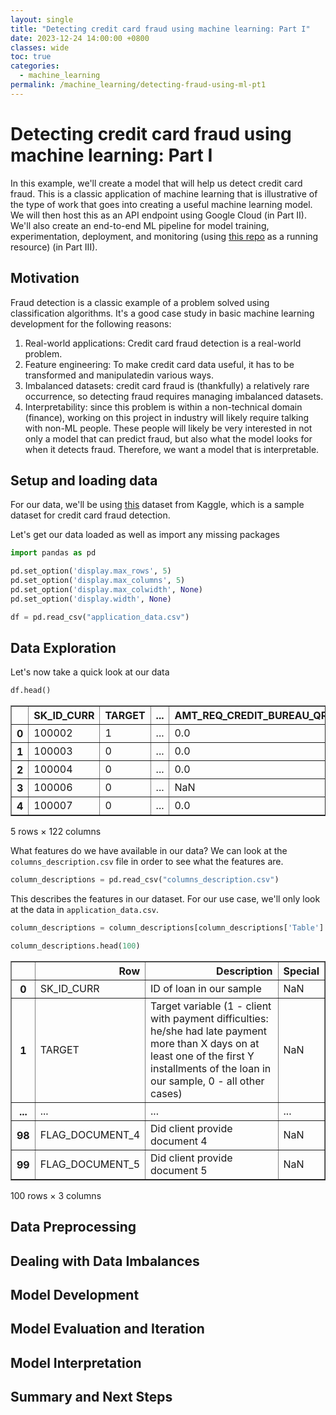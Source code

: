 ```yaml
---
layout: single
title: "Detecting credit card fraud using machine learning: Part I"
date: 2023-12-24 14:00:00 +0800
classes: wide
toc: true
categories:
  - machine_learning
permalink: /machine_learning/detecting-fraud-using-ml-pt1
---
```


# Detecting credit card fraud using machine learning: Part I

In this example, we'll create a model that will help us detect credit card fraud. This is a classic application of machine learning that is illustrative of the type of work that goes into creating a useful machine learning model. We will then host this as an API endpoint using Google Cloud (in Part II). We'll also create an end-to-end ML pipeline for model training, experimentation, deployment, and monitoring (using [this repo](https://github.com/DataTalksClub/mlops-zoomcamp) as a running resource) (in Part III).

## Motivation

Fraud detection is a classic example of a problem solved using classification algorithms. It's a good case study in basic machine learning development for the following reasons:

1. Real-world applications: Credit card fraud detection is a real-world problem.
2. Feature engineering: To make credit card data useful, it has to be transformed and manipulatedin various ways.
3. Imbalanced datasets: credit card fraud is (thankfully) a relatively rare occurrence, so detecting fraud requires managing imbalanced datasets.
4. Interpretability: since this problem is within a non-technical domain (finance), working on this project in industry will likely require talking with non-ML people. These people will likely be very interested in not only a model that can predict fraud, but also what the model looks for when it detects fraud. Therefore, we want a model that is interpretable.

## Setup and loading data

For our data, we'll be using [this](https://www.kaggle.com/datasets/mishra5001/credit-card/data) dataset from Kaggle, which is a sample dataset for credit card fraud detection.

Let's get our data loaded as well as import any missing packages

```python
import pandas as pd

pd.set_option('display.max_rows', 5)
pd.set_option('display.max_columns', 5)
pd.set_option('display.max_colwidth', None)
pd.set_option('display.width', None)
```

```python
df = pd.read_csv("application_data.csv")
```

## Data Exploration

Let's now take a quick look at our data

```python
df.head()
```

<div>
<style scoped>
    .dataframe tbody tr th:only-of-type {
        vertical-align: middle;
    }

    .dataframe tbody tr th {
        vertical-align: top;
    }

    .dataframe thead th {
        text-align: right;
    }

</style>
<table border="1" class="dataframe">
  <thead>
    <tr style="text-align: right;">
      <th></th>
      <th>SK_ID_CURR</th>
      <th>TARGET</th>
      <th>...</th>
      <th>AMT_REQ_CREDIT_BUREAU_QRT</th>
      <th>AMT_REQ_CREDIT_BUREAU_YEAR</th>
    </tr>
  </thead>
  <tbody>
    <tr>
      <th>0</th>
      <td>100002</td>
      <td>1</td>
      <td>...</td>
      <td>0.0</td>
      <td>1.0</td>
    </tr>
    <tr>
      <th>1</th>
      <td>100003</td>
      <td>0</td>
      <td>...</td>
      <td>0.0</td>
      <td>0.0</td>
    </tr>
    <tr>
      <th>2</th>
      <td>100004</td>
      <td>0</td>
      <td>...</td>
      <td>0.0</td>
      <td>0.0</td>
    </tr>
    <tr>
      <th>3</th>
      <td>100006</td>
      <td>0</td>
      <td>...</td>
      <td>NaN</td>
      <td>NaN</td>
    </tr>
    <tr>
      <th>4</th>
      <td>100007</td>
      <td>0</td>
      <td>...</td>
      <td>0.0</td>
      <td>0.0</td>
    </tr>
  </tbody>
</table>
<p>5 rows × 122 columns</p>
</div>

What features do we have available in our data? We can look at the `columns_description.csv` file in order to see what the features are.

```python
column_descriptions = pd.read_csv("columns_description.csv")
```

This describes the features in our dataset. For our use case, we'll only look at the data in `application_data.csv`.

```python
column_descriptions = column_descriptions[column_descriptions['Table'] == "application_data"][["Row", "Description", "Special"]]
```

```python
column_descriptions.head(100)
```

<div>
<style scoped>
    .dataframe tbody tr th:only-of-type {
        vertical-align: middle;
    }

    .dataframe tbody tr th {
        vertical-align: top;
    }

    .dataframe thead th {
        text-align: right;
    }

</style>
<table border="1" class="dataframe">
  <thead>
    <tr style="text-align: right;">
      <th></th>
      <th>Row</th>
      <th>Description</th>
      <th>Special</th>
    </tr>
  </thead>
  <tbody>
    <tr>
      <th>0</th>
      <td>SK_ID_CURR</td>
      <td>ID of loan in our sample</td>
      <td>NaN</td>
    </tr>
    <tr>
      <th>1</th>
      <td>TARGET</td>
      <td>Target variable (1 - client with payment difficulties: he/she had late payment more than X days on at least one of the first Y installments of the loan in our sample, 0 - all other cases)</td>
      <td>NaN</td>
    </tr>
    <tr>
      <th>...</th>
      <td>...</td>
      <td>...</td>
      <td>...</td>
    </tr>
    <tr>
      <th>98</th>
      <td>FLAG_DOCUMENT_4</td>
      <td>Did client provide document 4</td>
      <td>NaN</td>
    </tr>
    <tr>
      <th>99</th>
      <td>FLAG_DOCUMENT_5</td>
      <td>Did client provide document 5</td>
      <td>NaN</td>
    </tr>
  </tbody>
</table>
<p>100 rows × 3 columns</p>
</div>

## Data Preprocessing

## Dealing with Data Imbalances

## Model Development

## Model Evaluation and Iteration

## Model Interpretation

## Summary and Next Steps
